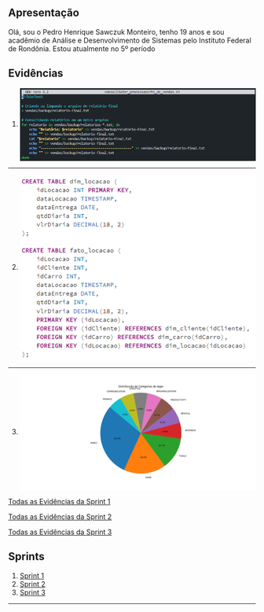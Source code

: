 <!-- 
# Instruções

Neste arquivo você fará a sua apresentação, assim como a organização geral das suas entregas ao longo das Sprints. Esperamos que haja, minimamente:
 
- Uma seção de apresentação, com informações como cidade de residência, instituição de ensino, curso e semestre atual, experiências na área de tecnologia (se houver), hobbies e outras informações que você julgar importante para os monitores.

- Uma ou mais seções para descrever o que estiver aprendendo (resumo), de maneira estruturada. Na medida que você avança no programa de bolsas, deverá alimentar para criar um portfólio de seus estudos.

- De forma opcional, sugerimos que você adicione uma foto ao seu perfil do GitHub, pois utilizamos tal informação para facilitar a sua identificação ao longo do processo. Lembre-se que a informação é pública, tal qual você pode testar no exemplo do repositório da [
The Apache Software Foundation](https://github.com/apache.png?size=250).


Para cada Sprint, crie um arquivo README.md na respectiva pasta. Este arquivo será o relato da sua entrega. Considere organizar neste arquivo a entrega do desafio, a apresentação dos códigos desenvolvidos, imagens que evidenciam a execução (se necessário) e as imagens dos certificados dos cursos solicitados.


Veja um modelo de estrutura básica a seguir:

___ -->

## Apresentação

Olá, sou o Pedro Henrique Sawczuk Monteiro, tenho 19 anos e sou acadêmio de Análise e Desenvolvimento de Sistemas pelo Instituto Federal de Rondônia. Estou atualmente no 5º período

## Evidências

1.  <img align="center" alt="evidencia 1" src="Sprint 1\evidencias\evidencia-4.png" />

---

2. <img align="center" alt="evidencia 2" src="Sprint 2\evidencias\evidencia-02.png" />

---

3. <img align="center" alt="evidencia 3" src="Sprint 3\evidencias\evidencia-02.png" />

<a href="Sprint%201/evidencias">Todas as Evidências da Sprint 1</a>

<a href="Sprint%202/evidencias">Todas as Evidências da Sprint 2</a>

<a href="Sprint%203/evidencias">Todas as Evidências da Sprint 3</a>

## Sprints 

1. [Sprint 1](Sprint%201/README.md) 
2. [Sprint 2](Sprint%202/README.md)
2. [Sprint 3](Sprint%203/README.md)
<!-- 2. [Sprint 2](Sprint%202/README.md)
3. [Sprint 3](Sprint%203/README.md) -->

<!-- ## Desafio

1. [Desafio Final](Desafio/README.md) -->


___


<!-- # Dicas

- [Mark Down - Basic Syntax](https://www.markdownguide.org/basic-syntax/)
- [Github - Basic writing and formatting syntax](https://docs.github.com/en/get-started/writing-on-github/getting-started-with-writing-and-formatting-on-github/basic-writing-and-formatting-syntax) -->